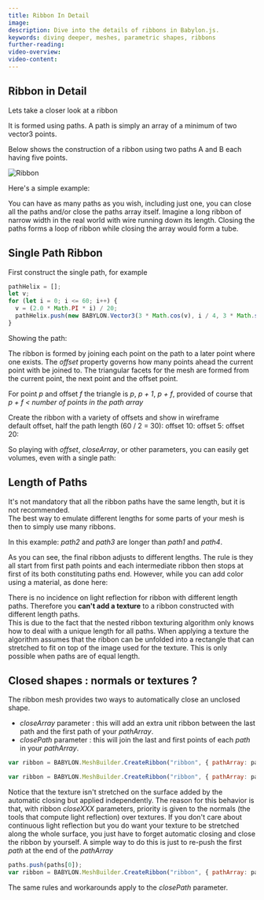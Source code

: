 ```yaml
---
title: Ribbon In Detail
image:
description: Dive into the details of ribbons in Babylon.js.
keywords: diving deeper, meshes, parametric shapes, ribbons
further-reading:
video-overview:
video-content:
---
```


## Ribbon in Detail

Lets take a closer look at a ribbon

It is formed using paths. A path is simply an array of a minimum of two vector3 points.

Below shows the construction of a ribbon using two paths A and B each having five points.

![Ribbon](/img/how_to/ribbon/ribbon.png)

Here's a simple example:

<Playground id="#MZ7QRG#1194" title="Simple Ribbon Example" description="Simple ribbon example."/>

You can have as many paths as you wish, including just one, you can close all the paths and/or close the paths array itself. Imagine a long ribbon of narrow width in the real world with wire running down its length. Closing the paths forms a loop of ribbon while closing the array would form a tube.

## Single Path Ribbon

First construct the single path, for example

```javascript
pathHelix = [];
let v;
for (let i = 0; i <= 60; i++) {
  v = (2.0 * Math.PI * i) / 20;
  pathHelix.push(new BABYLON.Vector3(3 * Math.cos(v), i / 4, 3 * Math.sin(v)));
}
```

Showing the path: <Playground id="#F6JW5W#12" title="Showing Ribbon Path" description="Simple example of showing ribbon path."/>

The ribbon is formed by joining each point on the path to a later point where one exists. The _offset_ property governs how many points ahead the current point with be joined to. The triangular facets for the mesh are formed from the current point, the next point and the offset point.

For point _p_ and offset _f_ the triangle is _p_, _p + 1_, _p + f_, provided of course that _p + f &lt; number of points in the path array_

Create the ribbon with a variety of offsets and show in wireframe  
default offset, half the path length (60 / 2 = 30): <Playground id="#F6JW5W#13" title="Create a Ribbon Example 1" description="Simple example of creating a ribbon with varying properties."/>
offset 10: <Playground id="#F6JW5W#14" title="Create a Ribbon Example 2" description="Simple example of creating a ribbon with varying properties."/>
offset 5: <Playground id="#F6JW5W#15" title="Create a Ribbon Example 3" description="Simple example of creating a ribbon with varying properties."/>
offset 20: <Playground id="#F6JW5W#16" title="Create a Ribbon Example 4" description="Simple example of creating a ribbon with varying properties."/>

So playing with _offset_, _closeArray_, or other parameters, you can easily get volumes, even with a single path: <Playground id="#F6JW5W#17" title="Create a Ribbon Example 5" description="Simple example of creating a ribbon with varying properties."/>

## Length of Paths

It's not mandatory that all the ribbon paths have the same length, but it is not recommended.  
The best way to emulate different lengths for some parts of your mesh is then to simply use many ribbons.

In this example: <Playground id="#88AZQ#16" title="Create a Ribbon With Path Lengths" description="Simple example of creating a ribbon using path lengths."/>
_path2_ and _path3_ are longer than _path1_ and _path4_.

As you can see, the final ribbon adjusts to different lengths. The rule is they all start from first path points and each intermediate ribbon then stops at first of its both constituting paths end. However, while you can add color using a material, as done here: <Playground id="#88AZQ#17" title="Create a Colored Ribbon" description="Simple example of creating a colred ribbon."/>

There is no incidence on light reflection for ribbon with different length paths.
Therefore you **can't add a texture** to a ribbon constructed with different length paths.  
This is due to the fact that the nested ribbon texturing algorithm only knows how to deal with a unique length for all paths.
When applying a texture the algorithm assumes that the ribbon can be unfolded into a rectangle that can stretched to fit on top of the image used for the texture.
This is only possible when paths are of equal length.

## Closed shapes : normals or textures ?

The ribbon mesh provides two ways to automatically close an unclosed shape.

- _closeArray_ parameter : this will add an extra unit ribbon between the last path and the first path of your _pathArray_.
- _closePath_ parameter : this will join the last and first points of each _path_ in your _pathArray_.

<Playground id="#3XMWZ#44" title="Start With An Unclosed Ribbon" description="Simple example of creating an unlcosed ribbon."/>

```javascript
var ribbon = BABYLON.MeshBuilder.CreateRibbon("ribbon", { pathArray: paths }, scene);
```

<Playground id="#3XMWZ#45" title="Ribbon With CloseArray" description="Simple example of creating a ribbon With CloseArray set to true."/>

```javascript
var ribbon = BABYLON.MeshBuilder.CreateRibbon("ribbon", { pathArray: paths, closeArray: true }, scene);
```

<Playground id="#3XMWZ#49" title="Textured Ribbon" description="Simple example of creating a textured ribbon."/>

Notice that the texture isn't stretched on the surface added by the automatic closing but applied independently.
The reason for this behavior is that, with ribbon _closeXXX_ parameters, priority is given to the normals (the tools that compute light reflection) over textures.
If you don't care about continuous light reflection but you do want your texture to be stretched along the whole surface,
you just have to forget automatic closing and close the ribbon by yourself. A simple way to do this is just to re-push the first _path_ at the end of the _pathArray_

<Playground id="#3XMWZ#50" title="Closed Textured Ribbon" description="Simple example of creating a closed textured ribbon."/>

```javascript
paths.push(paths[0]);
var ribbon = BABYLON.MeshBuilder.CreateRibbon("ribbon", { pathArray: paths }, scene);
```

The same rules and workarounds apply to the _closePath_ parameter.

<Playground id="#3XMWZ#52" title="Ribbon With ClosePath" description="Simple example of creating a ribbon with closePath set to true."/>

<Playground id="#3XMWZ#51" title="Textured Ribbon With ClosePath" description="Simple example of creating a textured ribbon with closePath set to true."/>
